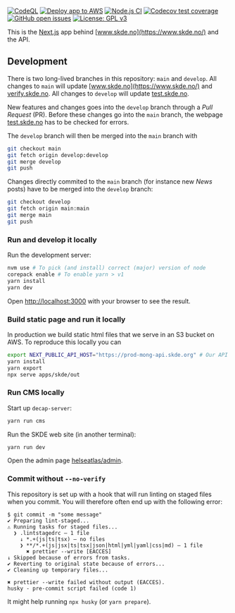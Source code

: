 <!-- badges: start -->

[![CodeQL](https://github.com/mong/mongts/actions/workflows/codeql-analysis.yml/badge.svg)](https://github.com/mong/mongts/actions/workflows/codeql-analysis.yml)
[![Deploy app to AWS](https://github.com/mong/mongts/actions/workflows/aws_deploy.yml/badge.svg)](https://github.com/mong/mongts/actions/workflows/aws_deploy.yml)
[![Node.js CI](https://github.com/mong/mongts/actions/workflows/node.js.yml/badge.svg)](https://github.com/mong/mongts/actions/workflows/node.js.yml)
[![Codecov test coverage](https://codecov.io/gh/mong/mongts/branch/develop/graph/badge.svg)](https://codecov.io/gh/mong/mongts?branch=develop)
[![GitHub open issues](https://img.shields.io/github/issues/mong/mongts.svg)](https://github.com/mong/mongts/issues)
[![License: GPL v3](https://img.shields.io/badge/License-GPLv3-blue.svg)](https://www.gnu.org/licenses/gpl-3.0)

<!-- badges: end -->

This is the [Next.js](https://nextjs.org/) app behind [www.skde.no](https://www.skde.no/) and the API.

## Development

There is two long-lived branches in this repository: `main` and `develop`. All changes to `main` will update [www.skde.no](https://www.skde.no/) and [verify.skde.no](https://verify.skde.no/). All changes to `develop` will update [test.skde.no](https://test.skde.no/).

New features and changes goes into the `develop` branch through a _Pull Request_ (PR). Before these changes go into the `main` branch, the webpage [test.skde.no](https://test.skde.no/) has to be checked for errors.

The `develop` branch will then be merged into the `main` branch with

```bash
git checkout main
git fetch origin develop:develop
git merge develop
git push
```

Changes directly commited to the `main` branch (for instance new _News_ posts) have to be merged into the `develop` branch:

```bash
git checkout develop
git fetch origin main:main
git merge main
git push
```

### Run and develop it locally

Run the development server:

```bash
nvm use # To pick (and install) correct (major) version of node
corepack enable # To enable yarn > v1
yarn install
yarn dev
```

Open [http://localhost:3000](http://localhost:3000) with your browser to see the result.

### Build static page and run it locally

In production we build static html files that we serve in an S3 bucket on AWS. To reproduce this locally you can

```bash
export NEXT_PUBLIC_API_HOST="https://prod-mong-api.skde.org" # Our API in production
yarn install
yarn export
npx serve apps/skde/out
```

### Run CMS locally

Start up `decap-server`:

```bash
yarn run cms
```

Run the SKDE web site (in another terminal):

```bash
yarn run dev
```

Open the admin page [helseatlas/admin](http://localhost:3000/helseatlas/admin).

### Commit without `--no-verify`

This repository is set up with a hook that will run linting on staged files when you commit. You will therefore often end up with the following error:

```
$ git commit -m "some message"
✔ Preparing lint-staged...
⚠ Running tasks for staged files...
  ❯ .lintstagedrc — 1 file
    ↓ *.+(js|ts|tsx) — no files
    ❯ **/*.+(js|jsx|ts|tsx|json|html|yml|yaml|css|md) — 1 file
      ✖ prettier --write [EACCES]
↓ Skipped because of errors from tasks.
✔ Reverting to original state because of errors...
✔ Cleaning up temporary files...

✖ prettier --write failed without output (EACCES).
husky - pre-commit script failed (code 1)
```

It might help running `npx husky` (or `yarn prepare`).
